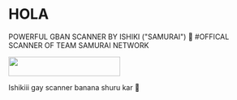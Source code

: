 # HOLA
POWERFUL GBAN SCANNER BY ISHIKI ("SAMURAI") 
😤
#OFFICAL SCANNER OF TEAM SAMURAI NETWORK
<p align="left"><a href="https://heroku.com/deploy?template=https://github.com/ishikki-akabane/scanner-samurai"> <img src="https://img.shields.io/badge/Deploy%20To%20Heroku-black?style=for-the-badge&logo=heroku" width="220" height="38.45"/></a></p>

Ishikiii gay scanner banana shuru kar 🤣
